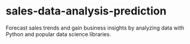 # sales-data-analysis-prediction
Forecast sales trends and gain business insights by analyzing data with Python and popular data science libraries.
